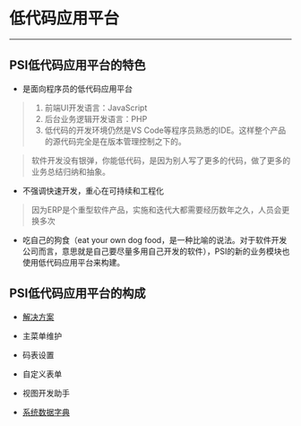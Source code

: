 # 低代码应用平台

---
## PSI低代码应用平台的特色

- 是面向程序员的低代码应用平台
> 1. 前端UI开发语言：JavaScript
> 2. 后台业务逻辑开发语言：PHP
> 3. 低代码的开发环境仍然是VS Code等程序员熟悉的IDE。这样整个产品的源代码完全是在版本管理控制之下的。

> 软件开发没有银弹，你能低代码，是因为别人写了更多的代码，做了更多的业务总结归纳和抽象。

- 不强调快速开发，重心在可持续和工程化

> 因为ERP是个重型软件产品，实施和迭代大都需要经历数年之久，人员会更换多次

- 吃自己的狗食（eat your own dog food，是一种比喻的说法。对于软件开发公司而言，意思就是自己要尽量多用自己开发的软件），PSI的新的业务模块也使用低代码应用平台来构建。

## PSI低代码应用平台的构成

- [解决方案](08-05.md)

- 主菜单维护

- 码表设置

- 自定义表单

- 视图开发助手

- [系统数据字典](08-02.md)
